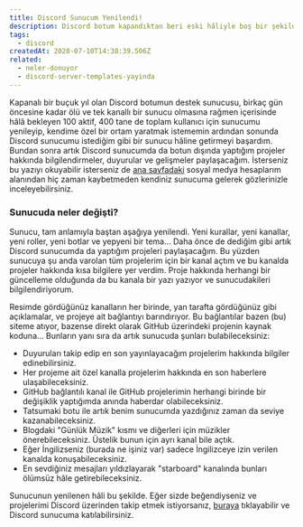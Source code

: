 ```yaml
---
title: Discord Sunucum Yenilendi!
description: Discord botum kapandıktan beri eski hâliyle boş bir şekilde duran sunucumu, aynı bu site gibi projelerimi ve projelerim hakkındaki bilgileri paylaştığım bir sunucuya çevirdim.
tags:
  - discord
createdAt: 2020-07-10T14:38:39.506Z
related:
  - neler-donuyor
  - discord-server-templates-yayinda
---
```


Kapanalı bir buçuk yıl olan Discord botumun destek sunucusu, birkaç gün öncesine kadar ölü ve tek kanallı bir sunucu olmasına rağmen içerisinde hâlâ bekleyen 100 aktif, 400 tane de toplam kullanıcı için sunucumu yenileyip, kendime özel bir ortam yaratmak istememin ardından sonunda Discord sunucumu istediğim gibi bir sunucu hâline getirmeyi başardım. Bundan sonra artık Discord sunucumda da botun dışında yaptığım projeler hakkında bilgilendirmeler, duyurular ve gelişmeler paylaşacağım. İsterseniz bu yazıyı okuyabilir isterseniz de [ana sayfadaki](/#socials) sosyal medya hesaplarım alanından hiç zaman kaybetmeden kendiniz sunucuma gelerek gözlerinizle inceleyebilirsiniz.

### Sunucuda neler değişti?

Sunucu, tam anlamıyla baştan aşağıya yenilendi. Yeni kurallar, yeni kanallar, yeni roller, yeni botlar ve yepyeni bir tema... Daha önce de dediğim gibi artık Discord sunucumda da yaptığım projeleri paylaşacağım. Bu yüzden sunucuya şu anda varolan tüm projelerim için bir kanal açtım ve bu kanalda projeler hakkında kısa bilgilere yer verdim. Proje hakkında herhangi bir güncelleme olduğunda da bu kanala bir yazı yazıyor ve sunucudakileri bilgilendiriyorum.

<p class="text-center">
  <smart-image src="https://the-person-under-this-message.is-inside.me/fBZJMNiT.png"></smart-image>
</p>

Resimde gördüğünüz kanalların her birinde, yan tarafta gördüğünüz gibi açıklamalar, ve projeye ait bağlantıyı barındırıyor. Bu bağlantılar bazen (bu) siteme atıyor, bazense direkt olarak GitHub üzerindeki projenin kaynak koduna... Bunların yanı sıra da artık sunucuda şunları bulabileceksiniz:

- Duyuruları takip edip en son yayınlayacağım projelerim hakkında bilgiler edinebilirsiniz.
- Her projeme ait özel kanalla projelerim hakkında en son haberlere ulaşabileceksiniz.
- GitHub bağlantılı kanal ile GitHub projelerimin herhangi birinde bir değişiklik yaptığımda anında haberdar olabileceksiniz.
- Tatsumaki botu ile artık benim sunucumda yazdığınız zaman da seviye kazanabileceksiniz.
- Blogdaki "Günlük Müzik" kısmı ve diğerleri için müzikler önerebileceksiniz. Üstelik bunun için ayrı kanal bile açtık.
- Eğer İngilizseniz (burada ne işiniz var) sadece İngilizceye izin verilen kanalda konuşabileceksiniz.
- En sevdiğiniz mesajları yıldızlayarak "starboard" kanalında bunları ölümsüz hâle getirebileceksiniz.

Sunucunun yenilenen hâli bu şekilde. Eğer sizde beğendiyseniz ve projelerimi Discord üzerinden takip etmek istiyorsanız, [buraya](https://discord.eggsy.xyz) tıklayabilir ve Discord sunucuma katılabilirsiniz.
